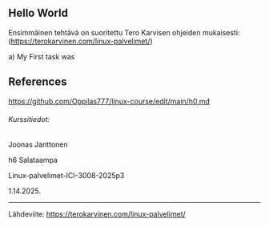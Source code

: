 Hello World
-----
Ensimmäinen tehtävä on suoritettu Tero Karvisen ohjeiden mukaisesti: (https://terokarvinen.com/linux-palvelimet/)


a) My First task was

## References

https://github.com/Oppilas777/linux-course/edit/main/h0.md 

###### Kurssitiedot:
Joonas Janttonen

h6 Salataampa

Linux-palvelimet-ICI-3008-2025p3

1.14.2025.

-----

Lähdeviite: 
https://terokarvinen.com/linux-palvelimet/
